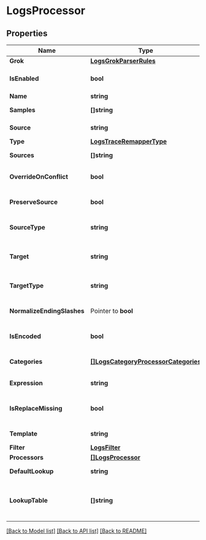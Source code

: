 # LogsProcessor

## Properties

Name | Type | Description | Notes
------------ | ------------- | ------------- | -------------
**Grok** | [**LogsGrokParserRules**](LogsGrokParserRules.md) |  | 
**IsEnabled** | **bool** | Whether or not the processor is enabled. | [optional] [default to false]
**Name** | **string** | Name of the processor. | [optional] 
**Samples** | **[]string** | List of sample logs to test this grok parser. | [optional] 
**Source** | **string** | Source attribute used to perform the lookup. | 
**Type** | [**LogsTraceRemapperType**](LogsTraceRemapperType.md) |  | 
**Sources** | **[]string** | Array of source attributes. | [default to ["dd.trace_id"]]
**OverrideOnConflict** | **bool** | Override or not the target element if already set, | [optional] [default to false]
**PreserveSource** | **bool** | Remove or preserve the remapped source element. | [optional] [default to false]
**SourceType** | **string** | Defines if the sources are from log &#x60;attribute&#x60; or &#x60;tag&#x60;. | [optional] [default to attribute]
**Target** | **string** | Name of the attribute that contains the corresponding value in the mapping list or the &#x60;default_lookup&#x60; if not found in the mapping list. | 
**TargetType** | **string** | Defines if the sources are from log &#x60;attribute&#x60; or &#x60;tag&#x60;. | [optional] [default to attribute]
**NormalizeEndingSlashes** | Pointer to **bool** | Normalize the ending slashes or not. | [optional] [default to false]
**IsEncoded** | **bool** | Define if the source attribute is URL encoded or not. | [optional] [default to false]
**Categories** | [**[]LogsCategoryProcessorCategories**](LogsCategoryProcessor_categories.md) | Array of filters to match or not a log and their corresponding &#x60;name&#x60;to assign a custom value to the log. | 
**Expression** | **string** | Arithmetic operation between one or more log attributes. | 
**IsReplaceMissing** | **bool** | If true, it replaces all missing attributes of &#x60;template&#x60; by an empty string. If &#x60;false&#x60; (default), skips the operation for missing attributes. | [optional] [default to false]
**Template** | **string** | A formula with one or more attributes and raw text. | 
**Filter** | [**LogsFilter**](LogsFilter.md) |  | [optional] 
**Processors** | [**[]LogsProcessor**](LogsProcessor.md) | Ordered list of processors in this pipeline. | [optional] 
**DefaultLookup** | **string** | Value to set the target attribute if the source value is not found in the list. | [optional] 
**LookupTable** | **[]string** | Mapping table of values for the source attribute and their associated target attribute values, formatted as &#x60;[\&quot;source_key1,target_value1\&quot;, \&quot;source_key2,target_value2\&quot;]&#x60; | 

[[Back to Model list]](../README.md#documentation-for-models) [[Back to API list]](../README.md#documentation-for-api-endpoints) [[Back to README]](../README.md)


